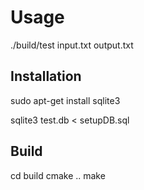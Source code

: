 <h1>Usage</h1>
./build/test input.txt output.txt

<h2>Installation</h2>

sudo apt-get install sqlite3

sqlite3 test.db < setupDB.sql

<h2>Build</h2>

cd build
cmake ..
make
